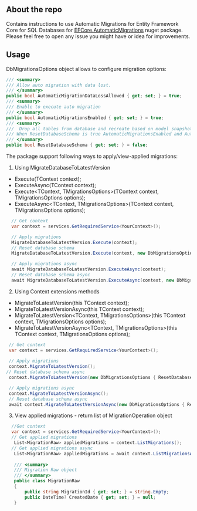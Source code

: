 <!-- GETTING STARTED -->
## About the repo

Contains instructions to use Automatic Migrations for Entity Framework Core for SQL Databases for [EFCore.AutomaticMigrations](https://www.nuget.org/packages/EFCore.AutomaticMigrations/) nuget package. Please feel free to open any issue you might have or idea for improvements.

<!-- USAGE EXAMPLES -->
## Usage

DbMigrationsOptions object allows to configure migration options:
  ```cs
/// <summary>
/// Allow auto migration with data lost. 
/// </summary>
public bool AutomaticMigrationDataLossAllowed { get; set; } = true;
/// <summary>
/// Enable to execute auto migration
/// </summary>
public bool AutomaticMigrationsEnabled { get; set; } = true;
/// <summary>
///  Drop all tables from database and recreate based on model snapshot. Useful in scenarios when the data is transient and can be dropped when the schema changes. For example during prototyping, in tests, or for local caches
/// When ResetDatabaseSchema is true AutomaticMigrationsEnabled and AutomaticMigrationDataLossAllowed are set to true
/// </summary>
public bool ResetDatabaseSchema { get; set; } = false;
  ``` 
The package support following ways to apply/view-applied migrations:

1. Using MigrateDatabaseToLatestVersion

* Execute<TContext>(TContext context);
* ExecuteAsync<TContext>(TContext context);
* Execute<TContext, TMigrationsOptions>(TContext context, TMigrationsOptions options);
* ExecuteAsync<TContext, TMigrationsOptions>(TContext context, TMigrationsOptions options);

 ```cs
   // Get context
   var context = services.GetRequiredService<YourContext>();  

   // Apply migrations
   MigrateDatabaseToLatestVersion.Execute(context);
   // Reset database schema
   MigrateDatabaseToLatestVersion.Execute(context, new DbMigrationsOptions { ResetDatabaseSchema = true });

   // Apply migrations async
   await MigrateDatabaseToLatestVersion.ExecuteAsync(context);
   // Reset database schema async
   await MigrateDatabaseToLatestVersion.ExecuteAsync(context, new DbMigrationsOptions { ResetDatabaseSchema = true });
 ``` 

2. Using Context extensions methods

* MigrateToLatestVersion<TContext>(this TContext context);
* MigrateToLatestVersionAsync<TContext>(this TContext context);
* MigrateToLatestVersion<TContext, TMigrationsOptions>(this TContext context, TMigrationsOptions options);
* MigrateToLatestVersionAsync<TContext, TMigrationsOptions>(this TContext context, TMigrationsOptions options);
 
 
 ```cs
  // Get context
  var context = services.GetRequiredService<YourContext>();
  
  // Apply migrations
  context.MigrateToLatestVersion();
 // Reset database schema async
  context.MigrateToLatestVersion(new DbMigrationsOptions { ResetDatabaseSchema = true });

  // Apply migrations async
  context.MigrateToLatestVersionAsync();
  // Reset database schema async
  await context.MigrateToLatestVersionAsync(new DbMigrationsOptions { ResetDatabaseSchema = true });
  ``` 
3. View applied migrations - return list of MigrationOperation object
 ```cs
   //Get context
   var context = services.GetRequiredService<YourContext>();
   // Get applied migrations
    List<MigrationRaw> appliedMigrations = context.ListMigrations();
   // Get applied migrations async
    List<MigrationRaw> appliedMigrations = await context.ListMigrationsAsync();
   
    /// <summary>
    /// Migration Raw object
    /// </summary>
    public class MigrationRaw
    {
        public string MigrationId { get; set; } = string.Empty;
        public DateTime? CreatedDate { get; set; } = null;
    }
  ``` 
